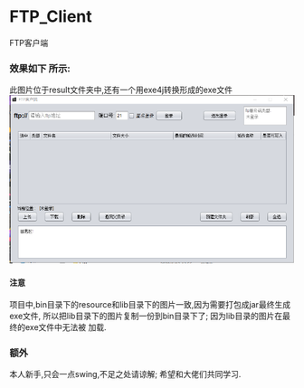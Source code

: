 # FTP_Client
FTP客户端

### 效果如下 所示:
此图片位于result文件夹中,还有一个用exe4j转换形成的exe文件
![avatar](result/result.png)



#### 注意
项目中,bin目录下的resource和lib目录下的图片一致,因为需要打包成jar最终生成exe文件,
所以把lib目录下的图片复制一份到bin目录下了; 因为lib目录的图片在最终的exe文件中无法被
加载.

### 额外
本人新手,只会一点swing,不足之处请谅解; 希望和大佬们共同学习.
